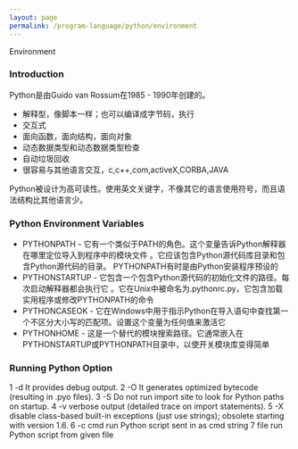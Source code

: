 ```yaml
---
layout: page
permalink: /program-language/python/environment
---
```


Environment

### Introduction

Python是由Guido van Rossum在1985 - 1990年创建的。

* 解释型，像脚本一样；也可以编译成字节码，执行
* 交互式
* 面向函数，面向结构，面向对象
* 动态数据类型和动态数据类型检查
* 自动垃圾回收
* 很容易与其他语言交互，c,c++,com,activeX,CORBA,JAVA

Python被设计为高可读性。使用英文关键字，不像其它的语言使用符号，而且语法结构比其他语言少。

### Python Environment Variables

* PYTHONPATH - 它有一个类似于PATH的角色。这个变量告诉Python解释器在哪里定位导入到程序中的模块文件
	。它应该包含Python源代码库目录和包含Python源代码的目录。 PYTHONPATH有时是由Python安装程序预设的
* PYTHONSTARTUP - 它包含一个包含Python源代码的初始化文件的路径。每次启动解释器都会执行它
	。它在Unix中被命名为.pythonrc.py，它包含加载实用程序或修改PYTHONPATH的命令
* PYTHONCASEOK - 它在Windows中用于指示Python在导入语句中查找第一个不区分大小写的匹配项。设置这个变量为任何值来激活它
* PYTHONHOME - 这是一个替代的模块搜索路径。它通常嵌入在PYTHONSTARTUP或PYTHONPATH目录中，以使开关模块库变得简单

### Running Python Option

1 -d It provides debug output.
2 -O It generates optimized bytecode (resulting in .pyo files).
3 -S Do not run import site to look for Python paths on startup.
4 -v verbose output (detailed trace on import statements).
5 -X disable class-based built-in exceptions (just use strings); obsolete starting with version 1.6.
6 -c cmd run Python script sent in as cmd string
7 file run Python script from given file

